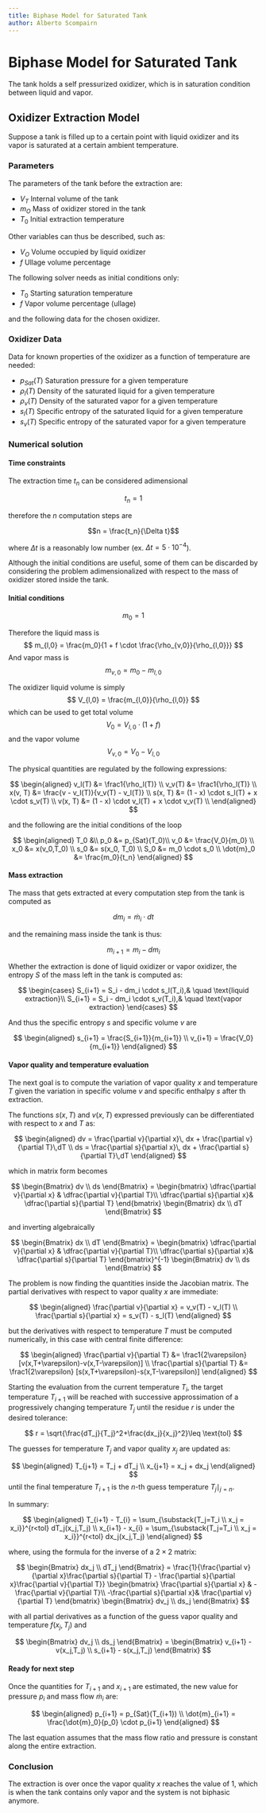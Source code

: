 ```yaml
---
title: Biphase Model for Saturated Tank
author: Alberto Scompairn
---
```


# Biphase Model for Saturated Tank

The tank holds a self pressurized oxidizer, which is in saturation condition between liquid and vapor.

## Oxidizer Extraction Model

Suppose a tank is filled up to a certain point with liquid oxidizer and its vapor is saturated at a certain ambient temperature.

### Parameters

The parameters of the tank before the extraction are:

- $V_T$ Internal volume of the tank
- $m_O$ Mass of oxidizer stored in the tank
- $T_0$ Initial extraction temperature

Other variables can thus be described, such as:

- $V_O$ Volume occupied by liquid oxidizer
- $f$ Ullage volume percentage

The following solver needs as initial conditions only:

- $T_0$ Starting saturation temperature
- $f$ Vapor volume percentage (ullage)

and the following data for the chosen oxidizer.

### Oxidizer Data

Data for known properties of the oxidizer as a function of temperature are needed:

- $p_{Sat}(T)$ Saturation pressure for a given temperature
- $\rho_l(T)$ Density of the saturated liquid for a given temperature
- $\rho_v(T)$ Density of the saturated vapor for a given temperature
- $s_l(T)$ Specific entropy of the saturated liquid for a given temperature
- $s_v(T)$ Specific entropy of the saturated vapor for a given temperature

### Numerical solution

#### Time constraints

The extraction time $t_n$ can be considered adimensional

$$ t_n = 1$$

therefore the $n$ computation steps are

$$n = \frac{t_n}{\Delta t}$$

where $\Delta t$ is a reasonably low number (ex. $\Delta t = 5\cdot10^{-4}$).

Although the initial conditions are useful, some of them can be discarded by considering the problem adimensionalized with respect to the mass of oxidizer stored inside the tank.

#### Initial conditions

$$ m_0 = 1 $$

Therefore the liquid mass is
$$ m_{l,0} = \frac{m_0}{1 + f \cdot \frac{\rho_{v,0}}{\rho_{l,0}}} $$
And vapor mass is
$$ m_{v,0} = m_0 - m_{l,0}$$

The oxidizer liquid volume is simply
$$ V_{l,0} = \frac{m_{l,0}}{\rho_{l,0}} $$
which can be used to get total volume
$$ V_0 = V_{l,0} \cdot (1+f) $$
and the vapor volume
$$ V_{v,0} = V_0 - V_{l,0} $$

The physical quantities are regulated by the following expressions:

$$
\begin{aligned}
v_l(T) &= \frac1{\rho_l(T)} \\
v_v(T) &= \frac1{\rho_l(T)} \\
x(v, T) &= \frac{v - v_l(T)}{v_v(T) - v_l(T)} \\
s(x, T) &= (1 - x) \cdot s_l(T) + x \cdot s_v(T) \\
v(x, T) &= (1 - x) \cdot v_l(T) + x \cdot v_v(T) \\
\end{aligned}
$$

and the following are the initial conditions of the loop

$$
\begin{aligned}
T_0 &\\
p_0 &= p_{Sat}(T_0)\\
v_0 &= \frac{V_0}{m_0} \\
x_0 &= x(v_0,T_0) \\
s_0 &= s(x_0, T_0) \\
S_0 &= m_0 \cdot s_0 \\
\dot{m}_0 &= \frac{m_0}{t_n}
\end{aligned}
$$

#### Mass extraction

The mass that gets extracted at every computation step from the tank is computed as

$$
dm_i = \dot{m}_i \cdot dt
$$

and the remaining mass inside the tank is thus:

$$
m_{i+1} = m_i - dm_i
$$

Whether the extraction is done of liquid oxidizer or vapor oxidizer, the entropy $S$ of the mass left in the tank is computed as:

$$
\begin{cases}
S_{i+1} = S_i - dm_i \cdot s_l(T_i),& \quad \text{liquid extraction}\\
S_{i+1} = S_i - dm_i \cdot s_v(T_i),& \quad \text{vapor extraction}
\end{cases}
$$

And thus the specific entropy $s$ and specific volume $v$ are

$$
\begin{aligned}
s_{i+1} = \frac{S_{i+1}}{m_{i+1}} \\
v_{i+1} = \frac{V_0}{m_{i+1}}
\end{aligned}
$$

#### Vapor quality and temperature evaluation

The next goal is to compute the variation of vapor quality $x$ and temperature $T$ given the variation in specific volume $v$ and specific enthalpy $s$ after th extraction.

The functions $s(x,T)$ and $v(x,T)$ expressed previously can be differentiated with respect to $x$ and $T$ as:

$$
\begin{aligned}
dv = \frac{\partial v}{\partial x}\, dx + \frac{\partial v}{\partial T}\,dT \\
ds = \frac{\partial s}{\partial x}\, dx + \frac{\partial s}{\partial T}\,dT
\end{aligned}
$$

which in matrix form becomes

$$
\begin{Bmatrix}
    dv \\
    ds
\end{Bmatrix} =
\begin{bmatrix}
    \dfrac{\partial v}{\partial x} &
    \dfrac{\partial v}{\partial T}\\
    \dfrac{\partial s}{\partial x}&
    \dfrac{\partial s}{\partial T}
\end{bmatrix}
\begin{Bmatrix}
    dx \\
    dT
\end{Bmatrix}
$$

and inverting algebraically

$$
\begin{Bmatrix}
    dx \\
    dT
\end{Bmatrix} =
\begin{bmatrix}
    \dfrac{\partial v}{\partial x} &
    \dfrac{\partial v}{\partial T}\\
    \dfrac{\partial s}{\partial x}&
    \dfrac{\partial s}{\partial T}
\end{bmatrix}^{-1}
\begin{Bmatrix}
    dv \\
    ds
\end{Bmatrix}
$$

The problem is now finding the quantities inside the Jacobian matrix. The partial derivatives with respect to vapor quality $x$ are immediate:

$$
\begin{aligned}
\frac{\partial v}{\partial x} = v_v(T) - v_l(T) \\
\frac{\partial s}{\partial x} = s_v(T) - s_l(T)
\end{aligned}
$$

but the derivatives with respect to temperature $T$ must be computed numerically, in this case with central finite difference:

$$
\begin{aligned}
\frac{\partial v}{\partial T}
&= \frac1{2\varepsilon} [v(x,T+\varepsilon)-v(x,T-\varepsilon)] \\
\frac{\partial s}{\partial T}
&= \frac1{2\varepsilon} [s(x,T+\varepsilon)-s(x,T-\varepsilon)]
\end{aligned}
$$

Starting the evaluation from the current temperature $T_i$, the target temperature $T_{i+1}$ will be reached with successive approssimation of a progressively changing temperature $T_j$ until the residue $r$ is under the desired tolerance:

$$
r = \sqrt{\frac{dT_j}{T_j}^2+\frac{dx_j}{x_j}^2}\leq \text{tol}
$$

The guesses for temperature $T_j$ and vapor quality $x_j$ are updated as:

$$
\begin{aligned}
T_{j+1} = T_j + dT_j \\
x_{j+1} = x_j + dx_j
\end{aligned}
$$
until the final temperature $T_{i+1}$ is the $n$-th guess temperature $T_j\mid_{j=n}$.

In summary:

$$
\begin{aligned}
T_{i+1} - T_{i} = \sum_{\substack{T_j=T_i \\ x_j = x_i}}^{r<tol} dT_j(x_j,T_j) \\
x_{i+1} - x_{i} = \sum_{\substack{T_j=T_i \\ x_j = x_i}}^{r<tol} dx_j(x_j,T_j)
\end{aligned}
$$

where, using the formula for the inverse of a $2 \times 2$ matrix:

$$
\begin{Bmatrix}
    dx_j \\
    dT_j
\end{Bmatrix} =
\frac{1}{\frac{\partial v}{\partial x}\frac{\partial s}{\partial T} - \frac{\partial s}{\partial x}\frac{\partial v}{\partial T}}
\begin{bmatrix}
    \frac{\partial s}{\partial x} &
    -\frac{\partial v}{\partial T}\\
    -\frac{\partial s}{\partial x}&
    \frac{\partial v}{\partial T}
\end{bmatrix}
\begin{Bmatrix}
    dv_j \\
    ds_j
\end{Bmatrix}
$$

with all partial derivatives as a function of the guess vapor quality and temperature $f(x_j,T_j)$
and

$$
\begin{Bmatrix}
    dv_j \\
    ds_j
\end{Bmatrix} =
\begin{Bmatrix}
    v_{i+1} - v(x_j,T_j) \\
    s_{i+1} - s(x_j,T_j)
\end{Bmatrix}
$$

#### Ready for next step

Once the quantities for $T_{i+1}$ and $x_{i+1}$ are estimated, the new value for pressure $p_i$ and mass flow $\dot{m}_i$ are:

$$
\begin{aligned}
p_{i+1} = p_{Sat}(T_{i+1}) \\
\dot{m}_{i+1} = \frac{\dot{m}_0}{p_0} \cdot p_{i+1}
\end{aligned}
$$

The last equation assumes that the mass flow ratio and pressure is constant along the entire extraction.

### Conclusion

The extraction is over once the vapor quality $x$ reaches the value of $1$, which is when the tank contains only vapor and the system is not biphasic anymore.

